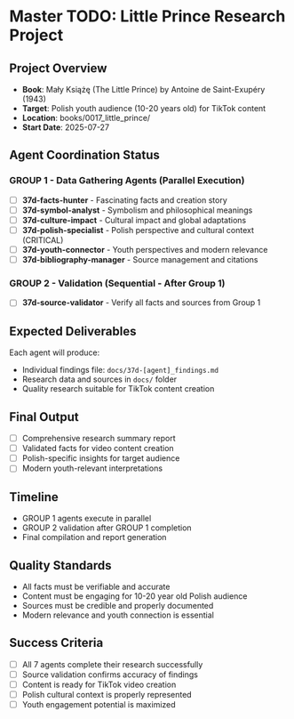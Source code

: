 # Master TODO: Little Prince Research Project

## Project Overview
- **Book**: Mały Książę (The Little Prince) by Antoine de Saint-Exupéry (1943)
- **Target**: Polish youth audience (10-20 years old) for TikTok content
- **Location**: books/0017_little_prince/
- **Start Date**: 2025-07-27

## Agent Coordination Status

### GROUP 1 - Data Gathering Agents (Parallel Execution)
- [ ] **37d-facts-hunter** - Fascinating facts and creation story
- [ ] **37d-symbol-analyst** - Symbolism and philosophical meanings  
- [ ] **37d-culture-impact** - Cultural impact and global adaptations
- [ ] **37d-polish-specialist** - Polish perspective and cultural context (CRITICAL)
- [ ] **37d-youth-connector** - Youth perspectives and modern relevance
- [ ] **37d-bibliography-manager** - Source management and citations

### GROUP 2 - Validation (Sequential - After Group 1)
- [ ] **37d-source-validator** - Verify all facts and sources from Group 1

## Expected Deliverables
Each agent will produce:
- Individual findings file: `docs/37d-[agent]_findings.md`
- Research data and sources in `docs/` folder
- Quality research suitable for TikTok content creation

## Final Output
- [ ] Comprehensive research summary report
- [ ] Validated facts for video content creation
- [ ] Polish-specific insights for target audience
- [ ] Modern youth-relevant interpretations

## Timeline
- GROUP 1 agents execute in parallel
- GROUP 2 validation after GROUP 1 completion
- Final compilation and report generation

## Quality Standards
- All facts must be verifiable and accurate
- Content must be engaging for 10-20 year old Polish audience
- Sources must be credible and properly documented
- Modern relevance and youth connection is essential

## Success Criteria
- [ ] All 7 agents complete their research successfully
- [ ] Source validation confirms accuracy of findings
- [ ] Content is ready for TikTok video creation
- [ ] Polish cultural context is properly represented
- [ ] Youth engagement potential is maximized